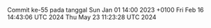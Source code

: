 Commit ke-55 pada tanggal Sun Jan 01 14:00 2023 +0100
Fri Feb 16 14:43:06 UTC 2024
Thu May 23 11:23:28 UTC 2024
